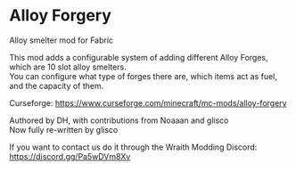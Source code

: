 # Alloy Forgery
Alloy smelter mod for Fabric  

This mod adds a configurable system of adding different Alloy Forges, which are 10 slot alloy smelters.  
You can configure what type of forges there are, which items act as fuel, and the capacity of them.  


Curseforge: https://www.curseforge.com/minecraft/mc-mods/alloy-forgery

Authored by DH, with contributions from Noaaan and glisco  
Now fully re-written by glisco

If you want to contact us do it through the Wraith Modding Discord: https://discord.gg/Pa5wDVm8Xv
